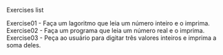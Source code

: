 Exercises list

Exercise01 - Faça um lagoritmo que leia um número inteiro e o imprima.<br>
Exercise02 - Faça um programa que leia um número real e o imprima.<br>
Exercise03 - Peça ao usuário para digitar três valores inteiros e imprima a soma deles.
